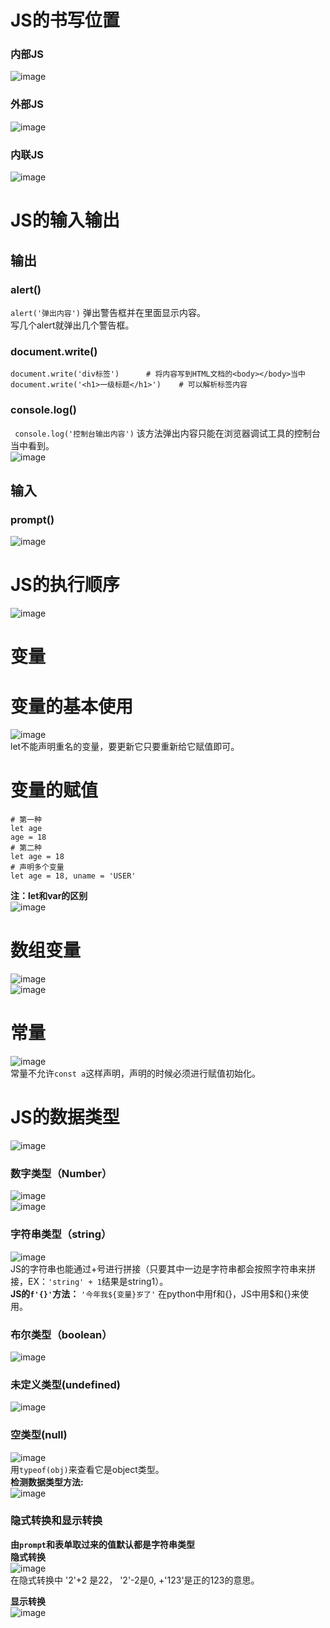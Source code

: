 # JS的书写位置
### 内部JS
![image](https://user-images.githubusercontent.com/96570699/234169382-2fac81fa-bc1d-4020-b9b6-0cc2a9816194.png)  


### 外部JS
![image](https://user-images.githubusercontent.com/96570699/234170598-f24c9189-173a-40a3-bf39-556bbfa71205.png)  


### 内联JS
![image](https://user-images.githubusercontent.com/96570699/234170746-69424cce-8347-48ea-8b1f-c009fbbaec75.png)  


# JS的输入输出
## 输出
### alert()
`alert('弹出内容')` 弹出警告框并在里面显示内容。  
写几个alert就弹出几个警告框。  

### document.write()
```
document.write('div标签')      # 将内容写到HTML文档的<body></body>当中
document.write('<h1>一级标题</h1>')    # 可以解析标签内容
```

### console.log()
` console.log('控制台输出内容')` 该方法弹出内容只能在浏览器调试工具的控制台当中看到。  
![image](https://user-images.githubusercontent.com/96570699/234182660-a7cba66a-e9fc-47b6-ae08-be51b04379a0.png)  


## 输入
### prompt()
![image](https://user-images.githubusercontent.com/96570699/234183072-68d71d02-1467-4ae3-aa43-a57b87c565b7.png)  


# JS的执行顺序
![image](https://user-images.githubusercontent.com/96570699/234183958-93185933-b83b-4cda-b255-86377cd224c1.png)  


# 变量
# 变量的基本使用
![image](https://user-images.githubusercontent.com/96570699/234185392-6f21f9fc-9566-422a-a88c-d0eb3792b1c7.png)  
let不能声明重名的变量，要更新它只要重新给它赋值即可。   
# 变量的赋值
```
# 第一种
let age
age = 18
# 第二种
let age = 18
# 声明多个变量
let age = 18, uname = 'USER'
```
**注：let和var的区别**  
![image](https://user-images.githubusercontent.com/96570699/234191125-58b99d0a-1e4a-47f9-999b-7622256389e8.png)  


# 数组变量
![image](https://user-images.githubusercontent.com/96570699/234191509-3369f09a-f787-4853-91f6-65989f2888cc.png)  
![image](https://user-images.githubusercontent.com/96570699/234194252-d27ba351-faf6-4a3c-9ba0-5393ca073a7a.png)  


# 常量
![image](https://user-images.githubusercontent.com/96570699/234209802-04741ec7-6a9f-44d3-8bee-09d833fa825e.png)  
常量不允许`const a`这样声明，声明的时候必须进行赋值初始化。   


# JS的数据类型
![image](https://user-images.githubusercontent.com/96570699/234214582-e22512f3-b866-4952-9a83-13f013c34aae.png)  
### 数字类型（Number）
![image](https://user-images.githubusercontent.com/96570699/234215108-a6cdd92a-8925-4f97-ab39-4e1815a39e6c.png)  
![image](https://user-images.githubusercontent.com/96570699/234217948-e2c951c0-748b-4163-bcfc-e9a365cb9bf8.png)  


### 字符串类型（string）
![image](https://user-images.githubusercontent.com/96570699/234221864-4978f834-8ca9-4305-8ccc-d32c74804d04.png)   
JS的字符串也能通过+号进行拼接（只要其中一边是字符串都会按照字符串来拼接，EX：`'string' + 1`结果是string1）。   
**JS的`f'{}'`方法：**  `'今年我${变量}岁了'`  在python中用f和{}，JS中用$和{}来使用。  


### 布尔类型（boolean）
![image](https://user-images.githubusercontent.com/96570699/234226763-bfe1c828-303e-4a05-9c4a-3098efcb1565.png)  


### 未定义类型(undefined)
![image](https://user-images.githubusercontent.com/96570699/234228705-f4ff6333-674a-4c11-a105-baca75ef5c9f.png)  


### 空类型(null)
![image](https://user-images.githubusercontent.com/96570699/234229315-6488248c-74a6-4390-9b5b-f51f40a51851.png)  
用`typeof(obj)`来查看它是object类型。  
**检测数据类型方法:**   
![image](https://user-images.githubusercontent.com/96570699/234231523-595c2e2c-ebe4-4d58-bc0d-bca1ccf2f746.png)  


### 隐式转换和显示转换
**由`prompt`和表单取过来的值默认都是字符串类型**  
**隐式转换**   
![image](https://user-images.githubusercontent.com/96570699/234244474-7f34c61b-b80b-4211-af07-8e1430d8200c.png)    
在隐式转换中 '2'+2 是22， '2'-2是0, +'123'是正的123的意思。    


**显示转换**  
![image](https://user-images.githubusercontent.com/96570699/234245753-403f2d66-10c9-47ef-8ee6-edfdf8625090.png)  




